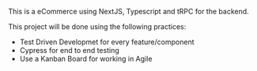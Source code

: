 This is a eCommerce using NextJS, Typescript and tRPC for the backend.

This project will be done using the following practices:

- Test Driven Developmet for every feature/component
- Cypress for end to end testing
- Use a Kanban Board for working in Agile
